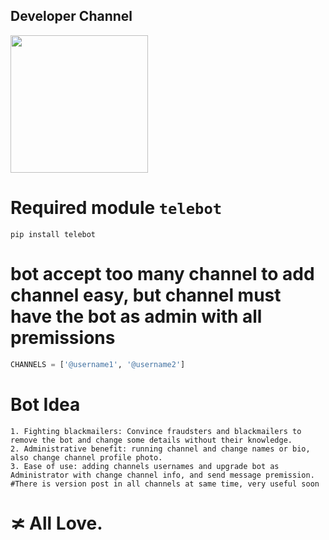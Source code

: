 
## Developer Channel ##
   <a href="https://t.me/+dXGotek2_RdjMWM8"><img src="https://img.shields.io/badge/My%20Channel%3F-here-inactive?&style=plastic?&logo=telegram" width=220px></a></p>
# Required module `telebot` 
```commandline
pip install telebot
```
# bot accept too many channel to add channel easy, but channel must have the bot as admin with all premissions
```python
CHANNELS = ['@username1', '@username2']
```
# Bot Idea
```commandline
1. Fighting blackmailers: Convince fraudsters and blackmailers to remove the bot and change some details without their knowledge.
2. Administrative benefit: running channel and change names or bio, also change channel profile photo.
3. Ease of use: adding channels usernames and upgrade bot as Administrator with change channel info, and send message premission.
#There is version post in all channels at same time, very useful soon
```
# ≭ All Love.

